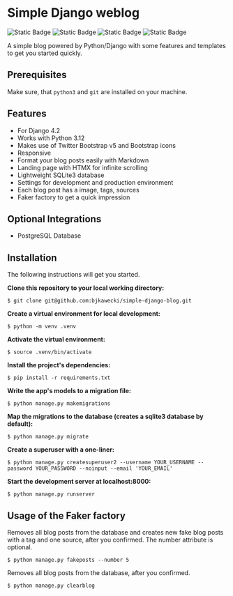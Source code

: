 # Simple Django weblog

![Static Badge](https://img.shields.io/badge/DJANGO-4.2-%23092E20?style=flat&logo=django&labelColor=%23092E20&color=white)
![Static Badge](https://img.shields.io/badge/BOOTSTRAP-5-%237952B3?style=flat&logo=bootstrap&logoColor=white&labelColor=%237952B3&color=white)
![Static Badge](https://img.shields.io/badge/HTMX-%233366CC?style=flat&logo=htmx&logoColor=white&color=%233366CC)
![Static Badge](https://img.shields.io/badge/MARKDOWN-black?style=flat&logo=markdown&color=black)

A simple blog powered by Python/Django with some features and templates to get you started quickly.

## Prerequisites

Make sure, that `python3` and `git` are installed on your machine.

## Features

- For Django 4.2
- Works with Python 3.12
- Makes use of Twitter Bootstrap v5 and Bootstrap icons
- Responsive
- Format your blog posts easily with Markdown
- Landing page with HTMX for infinite scrolling 
- Lightweight SQLite3 database
- Settings for development and production environment
- Each blog post has a image, tags, sources
- Faker factory to get a quick impression


## Optional Integrations

- PostgreSQL Database

## Installation

The following instructions will get you started.

**Clone this repository to your local working directory:**
```
$ git clone git@github.com:bjkawecki/simple-django-blog.git
```
**Create a virtual environment for local development:**
```
$ python -m venv .venv
```
**Activate the virtual environment:**
```
$ source .venv/bin/activate
```
**Install the project's dependencies:**
```
$ pip install -r requirements.txt
```
**Write the app's models to a migration file:**
```
$ python manage.py makemigrations
```
**Map the migrations to the database (creates a sqlite3 database by default):**
```
$ python manage.py migrate
```
**Create a superuser with a one-liner:**
```
$ python manage.py createsuperuser2 --username YOUR_USERNAME --password YOUR_PASSWORD --noinput --email 'YOUR_EMAIL'
```
**Start the development server at localhost:8000:**
```
$ python manage.py runserver
```


## Usage of the Faker factory

Removes all blog posts from the database and creates new fake blog posts with a tag and one source, after you confirmed. The number attribute is optional.
```
$ python manage.py fakeposts --number 5
```

Removes all blog posts from the database, after you confirmed.
```
$ python manage.py clearblog
```